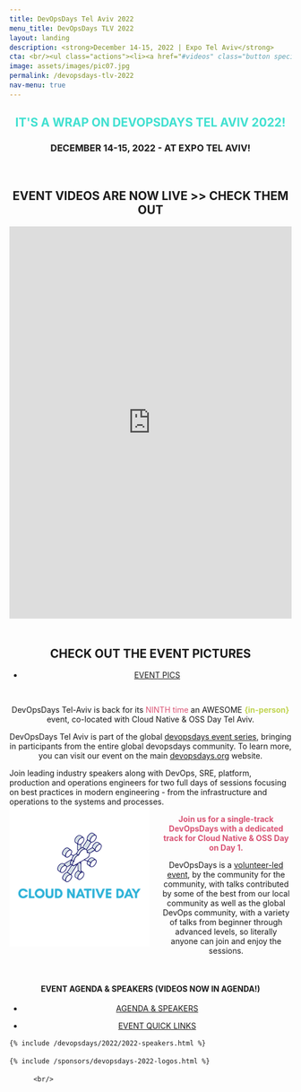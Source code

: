 ```yaml
---
title: DevOpsDays Tel Aviv 2022
menu_title: DevOpsDays TLV 2022
layout: landing
description: <strong>December 14-15, 2022 | Expo Tel Aviv</strong>
cta: <br/><ul class="actions"><li><a href="#videos" class="button special fit" target="_blank"> WATCH VIDEOS</a></li></ul>&nbsp;<ul class="actions">
image: assets/images/pic07.jpg
permalink: /devopsdays-tlv-2022
nav-menu: true
---
```


<!-- Main -->
<div id="main">

<!-- One -->
<div class="inner">
    <div class="row">
    <div class="box" style="width: 100%; text-align: center;">
    <h2 style="text-transform: uppercase; color: turquoise;">IT'S A WRAP ON DEVOPSDAYS TEL AVIV 2022!</h2>
    <h3 style="text-transform: uppercase;">December 14-15, 2022 - at Expo Tel Aviv!</h3>
    <p>&nbsp;</p>
    <a id="videos"></a>
   <h2> <span class="icon alt fa-video-camera"></span> EVENT VIDEOS ARE NOW LIVE >> CHECK THEM OUT </h2>
           <iframe width="100%" height="700" src="https://www.youtube.com/embed/videoseries?list=PL8tivQAdoavNHBVaiDiadxLiVtdH7xPJH" title="YouTube video player" frameborder="0" allow="accelerometer; autoplay; clipboard-write; encrypted-media; gyroscope; picture-in-picture" allowfullscreen></iframe>
            <br/>
            <br/>
    <h2><span class="icon alt fa-camera-retro"></span> CHECK OUT THE EVENT PICTURES</h2>
            <ul class="actions"><li><a href="https://rtfmp.lease/devopsdaystlv-2022-photos" class="button fit" target="_blank"> <span class="icon alt fa-camera-o"></span> EVENT PICS</a></li></ul>
            <br/>
            <p>DevOpsDays Tel-Aviv is back for its <span style="color: #d95374;">NINTH time</span> an AWESOME <span style="font-weight: 700; color: #c0d44f;">{in-person}</span> event, co-located with Cloud Native & OSS Day Tel Aviv.</p>
            <p>DevOpsDays Tel Aviv is part of the global <a href="https://devopsdays.org/" target="_blank">devopsdays event series</a>, bringing in participants from the entire global devopsdays community.  To learn more, you can visit our event on the main <a href="https://devopsdays.org/events/2022-tel-aviv/welcome/" target="_blank">devopsdays.org</a> website.</p>
            <p style="text-align: left; ">Join leading industry speakers along with DevOps, SRE, platform, production and operations engineers for two full days of sessions focusing on best practices in modern  engineering - from the infrastructure and operations to the systems and processes. 
            <span style="text-align: center;">
           <img src="/assets/images/cloudnative-SQ.png" width="250" style="float: left; padding-right: 20px;">
            <p style="text-align: center; font-weight: 700; color: #d95374;">Join us for a single-track DevOpsDays with a dedicated track for Cloud Native & OSS Day on Day 1. </p>
            </span>
            DevOpsDays is a <a href="/team" target="_blank">volunteer-led event</a>, by the community for the community, with talks contributed by some of the best from our local community as well as the global DevOps community, with a variety of talks from beginner through advanced levels, so literally anyone can join and enjoy the sessions.</p>
        <br />
    <h4> EVENT AGENDA & SPEAKERS (VIDEOS NOW IN AGENDA!)</h4>
         <ul class="actions"><li><a href="/devopsdays/agenda-2022" class="button fit">AGENDA & SPEAKERS</a></li></ul>
         <ul class="actions"><li><a href="/devopsdays-quicklinks-2022" class="button fit"><span class="icon alt fa-lightbulb-o"></span> EVENT QUICK LINKS </a></li></ul>
</div>
  
    {% include /devopsdays/2022/2022-speakers.html %}
       
    {% include /sponsors/devopsdays-2022-logos.html %}

          <br/>


<!--  <hr class="major">

 <div class="row" style="text-align: center;">
            <div class="4u"><ul class="actions"><li><a href="/devopsdays/agenda-2021" class="button fit"> <i class="fa fa-cog" style="color: red;"></i>VIEW EVENT PROGRAM</a></li></ul></div>
            <div class="4u"><ul class="actions"><li><a href="/devopsdays-quicklinks" class="button fit"> <i class="fa fa-cog" style="color: #c0d44f;"></i> EVENT QUICK LINKS</a></li></ul></div>
</div> -->











  
	
